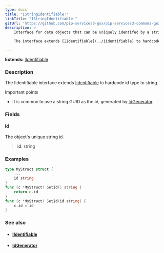```yaml
---
type: docs
title: "IStringIdentifiable!"
linkTitle: "IStringIdentifiable!"
gitUrl: "https://github.com/pip-services3-gox/pip-services3-commons-gox"
description: > 
    Interface for data objects that can be uniquely identifed by a string id. 

    The interface extends [IIdentifiable](../iidentifiable) to hardcode id type to string.

---
```


**Extends:** [IIdentifiable](../iidentifiable)

### Description

The IIdentifiable interface extends [IIdentifiable](../iidentifiable) to hardcode id type to string.

Important points

-  It is common to use a string GUID as the id, generated by [IdGenerator](../id_generator).

### Fields

<span class="hide-title-link">

#### id
The object's unique string id.
> **id**: string

</span>

### Examples
```go
type MyStruct struct {
	...
	id string
}
func (c *MyStruct) GetId() string {
	return c.id
}
func (c *MyStruct) SetId(id string) {
	c.id = id
}
```

### See also
- #### [IIdentifiable](../iidentifiable)
- #### [IdGenerator](../id_generator)